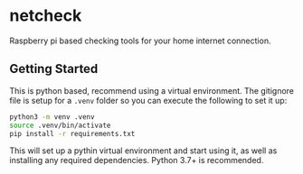 # netcheck

Raspberry pi based checking tools for your home internet connection.

## Getting Started

This is python based, recommend using a virtual environment. The gitignore file is setup for a `.venv` folder so you can execute the following to set it up:

```bash
python3 -m venv .venv
source .venv/bin/activate
pip install -r requirements.txt
```

This will set up a pythin virtual environment and start using it, as well as installing any required dependencies. Python 3.7+ is recommended.

